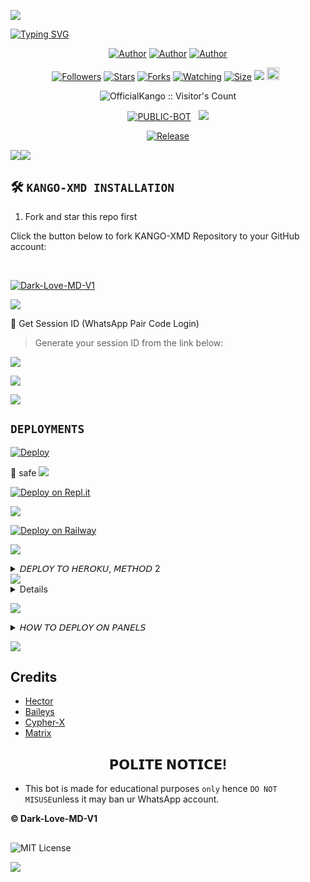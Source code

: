 

<img align="center" height="auto"
src="https://i.imgur.com/1DkLGVk.jpeg">

[![Typing SVG](https://readme-typing-svg.herokuapp.com?font=Rockstar-ExtraBold&size=30&pause=1000&color=0000FF&center=true&vCenter=true&width=815&height=60&lines=K+A+N+G+O+X+M+D+▇)](https://git.io/typing-svg)
<br>

   </p>
<p align="center">
<a href="https://github.com/OfficialKango"><img title="Author" src="https://img.shields.io/badge/Hector-blue?style=for-the-badge&logo=Github"></a> <a href="https://youtube.com/@official_manuel"><img title="Author" src="https://img.shields.io/badge/YT CHANNEL-darkred?style=for-the-badge&logo=youtube"></a> <a href="https://wa.me/233509977126"><img title="Author" src="https://img.shields.io/badge/Contact Me-darkgreen?style=for-the-badge&logo=whatsapp"></a>
<p/> 

 <p align="center">
<a href="https://github.com/OfficialKango/followers"><img title="Followers" src="https://img.shields.io/github/followers/OfficialKango?color=purple&style=flat-square"></a>
<a href="https://github.com/OfficialKango/KANGO-XMD/stargazers/"><img title="Stars" src="https://img.shields.io/github/stars/OfficialKango/KANGO-XMD?color=blue&style=flat-square"></a>
<a href="https://github.com/OfficialKango/KANGO-XMD/network/members"><img title="Forks" src="https://img.shields.io/github/forks/OfficialKango/KANGO-XMD?color=blue&style=flat-square"></a>
<a href="https://github.com/OfficialKango/KANGO-XMD/watchers"><img title="Watching" src="https://img.shields.io/github/watchers/OfficialKango/KANGO-XMD?label=Watchers&color=blue&style=flat-square"></a>
<a href="https://github.com/OfficialKango/KANGO-XMD/"><img title="Size" src="https://img.shields.io/github/repo-size/OfficialKango/KANGO-XMD?style=flat-square&color=green"></a>
<a href="https://hits.seeyoufarm.com"><img src="https://hits.seeyoufarm.com/api/count/incr/badge.svg?url=https%3A%2F%2Fgithub.com%2FOfficialKango%2FKANGO-XMD&count_bg=%2379C83D&title_bg=%23555555&icon=probot.svg&icon_color=%2300FF6D&title=hits&edge_flat=false"/></a>
<a href="https://github.com/OfficialKango/KANGO-XMD/graphs/commit-activity"><img height="20" src="https://img.shields.io/badge/Maintained%3F-yes-green.svg"></a>&nbsp;&nbsp;</a>
<p align="center"><img src="https://profile-counter.glitch.me/{KANGO-XMD}/count.svg" alt="OfficialKango :: Visitor's Count" old_src="https://profile-counter.glitch.me/{OfficialKango}/count.svg" /></p>
<p align="center">
<a href="https://github.com/OfficialKango/KANGO-XMD"Kango"><img title="PUBLIC-BOT" src="https://img.shields.io/static/v1?label=Language&message=English&style=flat-square&color=darkpink"></a> &nbsp;
  <img src="https://komarev.com/ghpvc/?username=KANGO-XMD&label=VIEWS&style=flat-square&color=blue" />
</a>
<p align="center">
  <a href="https://github.com/OfficialKango/KANGO-XMD"><img title="Release" src="https://img.shields.io/badge/Release-beta%20v2.0-darkcyan.svg?style=for-the-badge&logo=appveyor" /></a>

<p align='center'>
    </p>
<a><img src='https://i.imgur.com/LyHic3i.gif'/></a><a><img src='https://i.imgur.com/LyHic3i.gif'/></a>

## 🛠️ `KANGO-XMD INSTALLATION`



1. Fork and star this repo first

Click the button below to fork KANGO-XMD Repository to your GitHub account:

  <br>
    <p align="left">
  <a href="https://github.com/ayodejibot/Dark-Love-MD-V1/fork"><img title="Dark-Love-MD-V1" src="https://img.shields.io/badge/FORK-Dark-Love-MD-V1h?color=darkblue&style=for-the-badge&logo=stackshare"></a>

<a><img src='https://i.imgur.com/LyHic3i.gif'/>

🔑 Get Session ID (WhatsApp Pair Code Login)

> Generate your session ID from the link below:

<a><img src='https://i.imgur.com/LyHic3i.gif'/>

<p align="left">
  <a href="https://pair-xmd-kango.onrender.com/pair?">
    <img src="https://img.shields.io/badge/%F0%9F%9A%80%20FIRST%20PAIR%20CODE%20WEB-ffcc00?style=for-the-badge"/>
  </a>
</p>
<a><img src='https://i.imgur.com/LyHic3i.gif'/>

## `DEPLOYMENTS`
  
[![Deploy](https://www.herokucdn.com/deploy/button.svg)](https://dashboard.heroku.com/new?template=https%3A%2F%2Fgithub.com%2FOfficialKango%2FKANGO-XMD) 

💯 safe
    <a><img src='https://i.imgur.com/LyHic3i.gif'/>


[![Deploy on Repl.it](https://repl.it/badge/github/quiec/whatsAlfa)](https://repl.it/github/OfficialKango/KANGO-XMD)

<a><img src='https://i.imgur.com/LyHic3i.gif'/>

[![Deploy on Railway](https://railway.com/button.svg)](https://railway.com/template/_RsRny?referralCode=wvGQ0H)

<a><img src='https://i.imgur.com/LyHic3i.gif'/>

<details>
<summary>𝘋𝘌𝘗𝘓𝘖𝘠 𝘛𝘖 𝘏𝘌𝘙𝘖𝘒𝘜, 𝘔𝘌𝘛𝘏𝘖𝘋 2</summary>
 
* `Fork` Dark-Love-MD-V1 Repository or `sync` if you had forked.
* `Link` to your WhatsApp using Server 1, 2 or 3
* Incase you use Server 2, paste the session id on settings.js @SESSION_ID
* If you used Server 3, upload the `creds.json` received in the `session` folder.
* Alternatively; you can open the `creds.json` using `Mt manager` or `treb edit` and copy everything and paste at `creds.json` on the `session` folder.
* Go to `src>data>role>owner.json` and enter your number.
* Edit your details at `settings.js` (Optional).
* Create an `heroku` account if you don't have.
* Then choose create new app
* Enter your app name and Create.
* Connect with your GitHub account.
* Search Dark-Love-MD-V1, and connect.
* Press deploy and wait for a few minutes.
* Enjoy.
</details>
<a><img src='https://i.imgur.com/LyHic3i.gif'/>

<details>
<summary>𝘔𝘖𝘙𝘌 𝘋𝘌𝘗𝘓𝘖𝘠𝘔𝘌𝘕𝘛𝘚</summary>
 
 **• 2 𝗛𝗢𝗦𝗧 𝗢𝗡 𝗗𝗜𝗦𝗖𝗢𝗥𝗗 /PANEL**
<br>
> Click below to download the bot file :
<p align="left">
<a href="https://github.com/ayodejibot/Dark-Love-MD-V1/archive/refs/heads/main.zip"><img src="https://img.shields.io/badge/DOWNLOAD%20FILES-green" alt="Rainhost Files" width="150"></a>
<br>
<a><img src='https://i.imgur.com/LyHic3i.gif'/>
  
> Click below to deploy on Katabump :
<p align="left">
  <a href="https://dashboard.katabump.com/welcome/#14aeb2">
    <img src="https://img.shields.io/badge/Deploy%20to%20Katabump-Hosting-6962a6?style=for-the-badge&logo=katabump&logoColor=red"/>
  </a>
<br>
<a><img src='https://i.imgur.com/LyHic3i.gif'/>
  
> Click below to deploy on Bot-Hosting :
<p align="left">
  <a href="https://bot-hosting.net/?aff=1375196409845776464">
    <img src="https://img.shields.io/badge/Deploy%20to%20Bot-hosting-9772a6?style=for-the-badge&logo=bothosting&logoColor=white"/>
  </a>
</p>

<a><img src='https://i.imgur.com/LyHic3i.gif'/>

 </a>

</details>

<a><img src='https://i.imgur.com/LyHic3i.gif'/>

<details>
<summary>𝘏𝘖𝘞 𝘛𝘖 𝘋𝘌𝘗𝘓𝘖𝘠 𝘖𝘕 𝘗𝘈𝘕𝘌𝘓𝘚</summary>
 
1. `Fork` the Repository.
2. If already forked then `sync` fork repository.
3. Click on the green `Code` button and click `download as zip`.
4. `Upload` the script zip file to your `panel`.
5. `Unarchieve` the uploaded zip file.
6. Open the `unarchieved folder` and `move` all files to container by typing (`../`)
7. Now go to `console` and `start` bot.
8. Wait for `5-10 mins` to enter your number.
9. Enter your number when requested to get the pair code.
10. Enter pair code in link devices in whatsapp.
11. Deployment successful.
</details>
 
<a><img src='https://i.imgur.com/LyHic3i.gif'/>


## Credits

- [Hector](https://github.com/OfficialKango)
- [Baileys](https://github.com/WhiskeySockets)
- [Cypher-X](https://github.com/Dark-Xploit) 
- [Matrix](https://github.com/Matri199)

##
<h2 align="center">  𝗣𝗢𝗟𝗜𝗧𝗘 𝗡𝗢𝗧𝗜𝗖𝗘!
</h2>

- This bot is made for educational purposes `only` hence `DO NOT MISUSE`unless it may ban ur WhatsApp account.

**© Dark-Love-MD-V1**
##
![MIT License](https://img.shields.io/badge/License-green.svg)


<a><img src='https://i.imgur.com/LyHic3i.gif'/>
